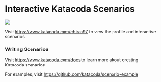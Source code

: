 # Interactive Katacoda Scenarios

[![](http://shields.katacoda.com/katacoda/chiran97/count.svg)](https://www.katacoda.com/chiran97 "Get your profile on Katacoda.com")

Visit https://www.katacoda.com/chiran97 to view the profile and interactive scenarios

### Writing Scenarios
Visit https://www.katacoda.com/docs to learn more about creating Katacoda scenarios

For examples, visit https://github.com/katacoda/scenario-example
